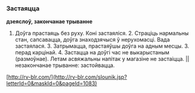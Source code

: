 ### Застаяцца
**дзеяслоў, закончанае трыванне**

1. Доўга прастаяць без руху. Коні застаяліся. 2. Страціць нармальны стан, сапсавацца, доўга знаходзячыся ў нерухомасці. Вада застаялася. 3. Затрымацца, прастаяўшы доўга на адным месцы. З. перад карцінай. 4. Застацца на доўгі час не выкарыстаным (размоўнае). Летам асвяжальны напітак у магазіне не застаіцца. || незакончанае трыванне: застойвацца.

<a rel="author">[http://rv-blr.com/](http://rv-blr.com/slounik.jsp?letterId=0&maskId=0&pageId=1083)</a>
